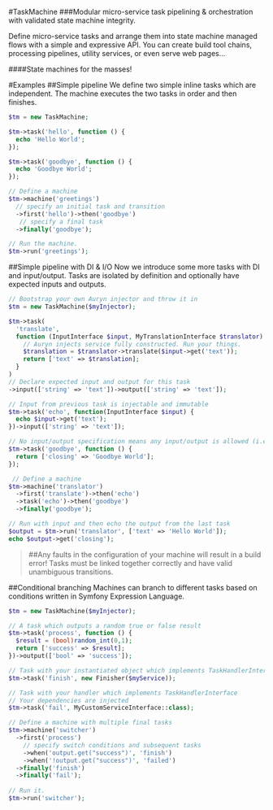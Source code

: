 #TaskMachine
###Modular micro-service task pipelining & orchestration with validated state machine integrity.

Define micro-service tasks and arrange them into state machine managed flows with a simple and expressive API. You can create build tool chains, processing pipelines, utility services, or even serve web pages...

####State machines for the masses!

#Examples
##Simple pipeline
We define two simple inline tasks which are independent. The machine executes the two tasks in order and then finishes.
```php
$tm = new TaskMachine;

$tm->task('hello', function () {
  echo 'Hello World';
});

$tm->task('goodbye', function () {
  echo 'Goodbye World';
});

// Define a machine
$tm->machine('greetings')
  // specify an initial task and transition
  ->first('hello')->then('goodbye')
   // specify a final task
  ->finally('goodbye');

// Run the machine.
$tm->run('greetings');
```

##Simple pipeline with DI & I/O
Now we introduce some more tasks with DI and input/output. Tasks are isolated by definition and optionally have expected inputs and outputs.
```php
// Bootstrap your own Auryn injector and throw it in
$tm = new TaskMachine($myInjector);

$tm->task(
  'translate',
  function (InputInterface $input, MyTranslationInterface $translator) {
    // Auryn injects service fully constructed. Run your things.
    $translation = $translator->translate($input->get('text'));
    return ['text' => $translation];
  }
)
// Declare expected input and output for this task
->input(['string' => 'text'])->output(['string' => 'text']);

// Input from previous task is injectable and immutable
$tm->task('echo', function(InputInterface $input) {
  echo $input->get('text');
})->input(['string' => 'text']);

// No input/output specification means any input/output is allowed (i.e. no validation)
$tm->task('goodbye', function () {
  return ['closing' => 'Goodbye World'];
});

 // Define a machine
$tm->machine('translator')
  ->first('translate')->then('echo')
  ->task('echo')->then('goodbye')
  ->finally('goodbye');

// Run with input and then echo the output from the last task
$output = $tm->run('translator', ['text' => 'Hello World']);
echo $output->get('closing');
```

>##Any faults in the configuration of your machine will result in a build error! Tasks must be linked together correctly and have valid unambiguous transitions.

##Conditional branching
Machines can branch to different tasks based on conditions written in Symfony Expression Language.
```php
$tm = new TaskMachine($myInjector);

// A task which outputs a random true or false result
$tm->task('process', function () {
  $result = (bool)random_int(0,1);
  return ['success' => $result];
})->output(['bool' => 'success']);

// Task with your instantiated object which implements TaskHandlerInterface
$tm->task('finish', new Finisher($myService));

// Task with your handler which implements TaskHandlerInterface
// Your dependencies are injected
$tm->task('fail', MyCustomServiceInterface::class);

// Define a machine with multiple final tasks
$tm->machine('switcher')
  ->first('process')
    // specify switch conditions and subsequent tasks
    ->when('output.get("success")', 'finish')
    ->when('!output.get("success")', 'failed')
  ->finally('finish')
  ->finally('fail');
  
// Run it.
$tm->run('switcher');
```
